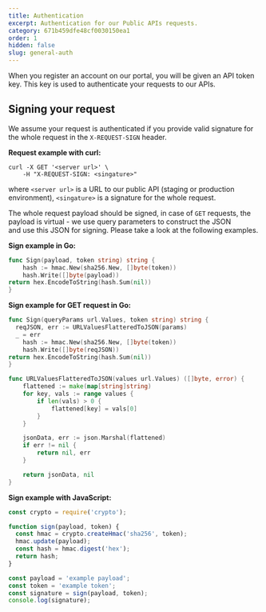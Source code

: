```yaml
---
title: Authentication
excerpt: Authentication for our Public APIs requests.
category: 671b459dfe48cf0030150ea1
order: 1
hidden: false
slug: general-auth
---
```


When you register an account on our portal, you will be given an API token key. 
This key is used to authenticate your requests to our APIs.

## Signing your request  

We assume your request is authenticated if you provide valid signature for the whole request in the `X-REQUEST-SIGN` header.

**Request example with curl:**
```curl
curl -X GET '<server url>' \    
    -H "X-REQUEST-SIGN: <singature>"
```

where `<server url>` is a URL to our public API (staging or production environment),   `<singature>` is a signature for the whole request.

The whole request payload should be signed, in case of `GET` requests, the payload is virtual - we use query parameters to construct the JSON  
and use this JSON for signing. Please take a look at the following examples.

**Sign example in Go:**
```go
func Sign(payload, token string) string {
	hash := hmac.New(sha256.New, []byte(token))
	hash.Write([]byte(payload))
return hex.EncodeToString(hash.Sum(nil))
}
```

**Sign example for GET request in Go:**
```go
func Sign(queryParams url.Values, token string) string {
  reqJSON, err := URLValuesFlatteredToJSON(params)
  _ = err
	hash := hmac.New(sha256.New, []byte(token))
	hash.Write([]byte(reqJSON))
return hex.EncodeToString(hash.Sum(nil))
}

func URLValuesFlatteredToJSON(values url.Values) ([]byte, error) {
	flattened := make(map[string]string)
	for key, vals := range values {
		if len(vals) > 0 {
			flattened[key] = vals[0]
		}
	}

	jsonData, err := json.Marshal(flattened)
	if err != nil {
		return nil, err
	}

	return jsonData, nil
}
```

**Sign example with JavaScript:**
```js
const crypto = require('crypto');

function sign(payload, token) {
  const hmac = crypto.createHmac('sha256', token);
  hmac.update(payload);
  const hash = hmac.digest('hex');
  return hash;
}

const payload = 'example payload';
const token = 'example token';
const signature = sign(payload, token);
console.log(signature);